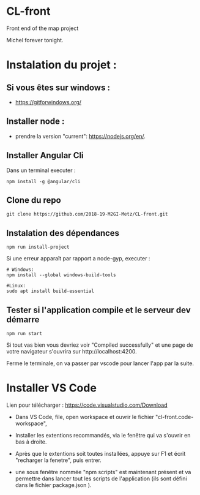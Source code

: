 # CL-front
Front end of the map project

Michel forever tonight.

# Instalation du projet : 

## Si vous êtes sur windows : 
- https://gitforwindows.org/

## Installer node : 
 - prendre la version "current": https://nodejs.org/en/.

## Installer Angular Cli 
Dans un terminal executer : 

~~~~
npm install -g @angular/cli	
~~~~

## Clone du repo

~~~~
git clone https://github.com/2018-19-M2GI-Metz/CL-front.git
~~~~

## Instalation des dépendances

~~~~
npm run install-project
~~~~

Si une erreur apparaît par rapport a node-gyp, executer :
~~~~
# Windows: 
npm install --global windows-build-tools

#Linux:
sudo apt install build-essential

~~~~

## Tester si l'application compile et le serveur dev démarre
~~~~
npm run start
~~~~
Si tout vas bien vous devriez voir "Compiled successfully" et une page de votre navigateur s'ouvrira sur http://localhost:4200.

Ferme le terminale, on va passer par vscode pour lancer l'app par la suite.

# Installer VS Code

Lien pour télécharger : https://code.visualstudio.com/Download

- Dans VS Code, file, open workspace et ouvrir le fichier "cl-front.code-workspace",

- Installer les extentions recommandés, via le fenêtre qui va s'ouvrir en bas à droite.

- Après que le extentions soit toutes installées, appuye sur F1 et écrit "recharger la fenetre", puis entrer.
- une sous fenêtre nommée "npm scripts" est maintenant présent et va permettre dans lancer tout les scripts de l'application (ils sont défini dans le fichier package.json ).